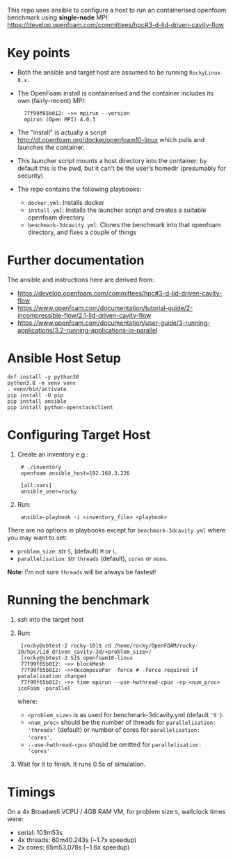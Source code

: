 
This repo uses ansible to configure a host to run an containerised openfoam benchmark using **single-node** MPI: https://develop.openfoam.com/committees/hpc#3-d-lid-driven-cavity-flow

# Key points

- Both the ansible and target host are assumed to be running `RockyLinux 8.x`.
- The OpenFoam install is containerised and the container includes its own (fairly-recent) MPI:

        77f99f65b012: ~>> mpirun --version
        mpirun (Open MPI) 4.0.3

- The "install" is actually a script http://dl.openfoam.org/docker/openfoam10-linux which pulls and launches the container.
- This launcher script mounts a host directory into the container: by default this is the pwd, but it can’t be the user’s homedir (presumably for security)
- The repo contains the following playbooks:
    - `docker.yml`: Installs docker
    - `install.yml`: Installs the launcher script and creates a suitable openfoam directory
    - `benchmark-3dcavity.yml`: Clones the benchmark into that openfoam directory, and fixes a couple of things

# Further documentation
The ansible and instructions here are derived from:
- https://develop.openfoam.com/committees/hpc#3-d-lid-driven-cavity-flow
- https://www.openfoam.com/documentation/tutorial-guide/2-incompressible-flow/2.1-lid-driven-cavity-flow
- https://www.openfoam.com/documentation/user-guide/3-running-applications/3.2-running-applications-in-parallel

# Ansible Host Setup


    dnf install -y python38
    python3.8 -m venv venv
    . venv/bin/activate
    pip install -U pip
    pip install ansible
    pip install python-openstackclient

# Configuring Target Host

1. Create an inventory e.g.:

        # ./inventory
        openfoam ansible_host=192.168.3.226

        [all:vars]
        ansible_user=rocky

2. Run:

        ansible-playbook -i <inventory_file> <playbook>


There are no options in playbooks except for `benchmark-3dcavity.yml` where you may want to set:
- `problem_size`: str `S`, (default) `M` or `L`.
- `parallelisation`: str `threads` (default), `cores` or `none`.

**Note**: I'm not sure `threads` will be always be fastest!

# Running the benchmark

1. ssh into the target host

2. Run:

        [rocky@sbtest-2 rocky-10]$ cd /home/rocky/OpenFOAM/rocky-10/hpc/Lid_driven_cavity-3d/<problem_size>/
        [rocky@sbtest-2 S]$ openfoam10-linux
        77f99f65b012: ~>> blockMesh
        77f99f65b012: ~>>decomposePar -force # -force required if paralelisation changed
        77f99f65b012: ~>> time mpirun --use-hwthread-cpus -np <num_proc> icoFoam -parallel

    where:
    - `<problem_size>` is as used for benchmark-3dcavity.yml (default `'S'`).
    - `<num_proc>` should be the number of threads for `parallelisation: 'threads'` (default) or number of cores for `parallelisation: 'cores'`.
    - `--use-hwthread-cpus` should be omitted for `parallelisation: 'cores'`

3. Wait for it to finish. It runs 0.5s of simulation.

# Timings

On a 4x Broadwell VCPU / 4GB RAM VM, for problem size `S`, wallclock times were:
- serial: 103m53s
- 4x threads: 60m40.243s (~1.7x speedup)
- 2x cores: 65m53.078s (~1.6x speedup)
